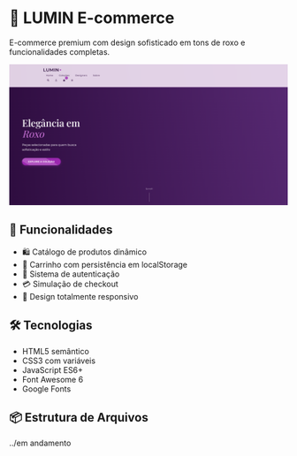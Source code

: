 # 🌟 LUMIN E-commerce

E-commerce premium com design sofisticado em tons de roxo e funcionalidades completas.

![Preview](images/preview.png)

## 🚀 Funcionalidades

- 🛍️ Catálogo de produtos dinâmico
- 🛒 Carrinho com persistência em localStorage
- 🔐 Sistema de autenticação
- 💳 Simulação de checkout
- 📱 Design totalmente responsivo

## 🛠️ Tecnologias

- HTML5 semântico
- CSS3 com variáveis
- JavaScript ES6+
- Font Awesome 6
- Google Fonts

## 📦 Estrutura de Arquivos

../em andamento
